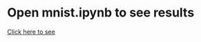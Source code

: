 # Open mnist.ipynb to see results
<a href="https://github.com/ShauryaManiTripathi/mnistTrained/blob/master/mnist.ipynb">Click here to see </a>
